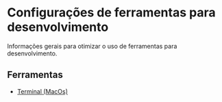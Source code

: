 # Configurações de ferramentas para desenvolvimento

Informações gerais para otimizar o uso de ferramentas para desenvolvimento.

## Ferramentas

 - [Terminal (MacOs)](https://github.com/bc05/configuracoes/blob/master/terminal.md)